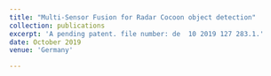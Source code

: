```yaml
---
title: "Multi-Sensor Fusion for Radar Cocoon object detection"
collection: publications
excerpt: 'A pending patent. file number: de  10 2019 127 283.1.'
date: October 2019
venue: 'Germany'

---
```



